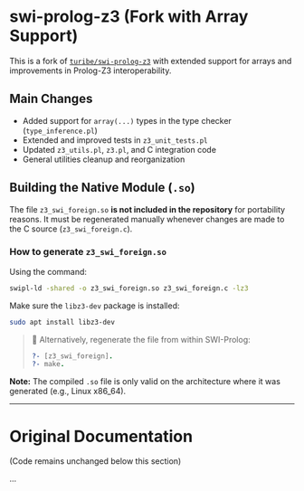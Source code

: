 # swi-prolog-z3 (Fork with Array Support)

This is a fork of [`turibe/swi-prolog-z3`](https://github.com/turibe/swi-prolog-z3) with extended support for arrays and improvements in Prolog-Z3 interoperability.

## Main Changes

- Added support for `array(...)` types in the type checker (`type_inference.pl`)
- Extended and improved tests in `z3_unit_tests.pl`
- Updated `z3_utils.pl`, `z3.pl`, and C integration code
- General utilities cleanup and reorganization

## Building the Native Module (`.so`)

The file `z3_swi_foreign.so` **is not included in the repository** for portability reasons. It must be regenerated manually whenever changes are made to the C source (`z3_swi_foreign.c`).

### How to generate `z3_swi_foreign.so`

Using the command:

```bash
swipl-ld -shared -o z3_swi_foreign.so z3_swi_foreign.c -lz3
```

Make sure the `libz3-dev` package is installed:

```bash
sudo apt install libz3-dev
```

> 🔧 Alternatively, regenerate the file from within SWI-Prolog:
>
> ```prolog
> ?- [z3_swi_foreign].
> ?- make.
> ```

**Note:** The compiled `.so` file is only valid on the architecture where it was generated (e.g., Linux x86_64).

---

# Original Documentation

(Code remains unchanged below this section)

...
